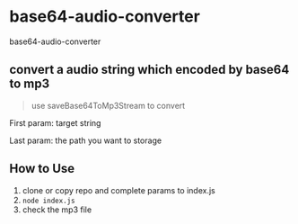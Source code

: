 # base64-audio-converter
base64-audio-converter

## convert a audio string which encoded by base64 to mp3

> use saveBase64ToMp3Stream to convert

First param: target string

Last param: the path you want to storage

## How to Use 

1. clone or copy repo and complete params to index.js
2. `node index.js`
3. check the mp3 file